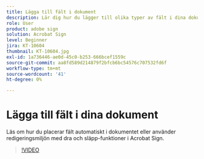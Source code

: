 ```yaml
---
title: Lägga till fält i dokument
description: Lär dig hur du lägger till olika typer av fält i dina dokument
role: User
product: adobe sign
solution: Acrobat Sign
level: Beginner
jira: KT-10604
thumbnail: KT-10604.jpg
exl-id: 1a736446-ae0d-45c0-b253-666bcef1559c
source-git-commit: aa8fd589d214879f2bfcb6bc54576c707532fd6f
workflow-type: tm+mt
source-wordcount: '41'
ht-degree: 0%

---
```


# Lägga till fält i dina dokument

Läs om hur du placerar fält automatiskt i dokumentet eller använder redigeringsmiljön med dra och släpp-funktioner i Acrobat Sign.

>[!VIDEO](https://video.tv.adobe.com/v/346620?quality=12&learn=on&hidetitle=true)

